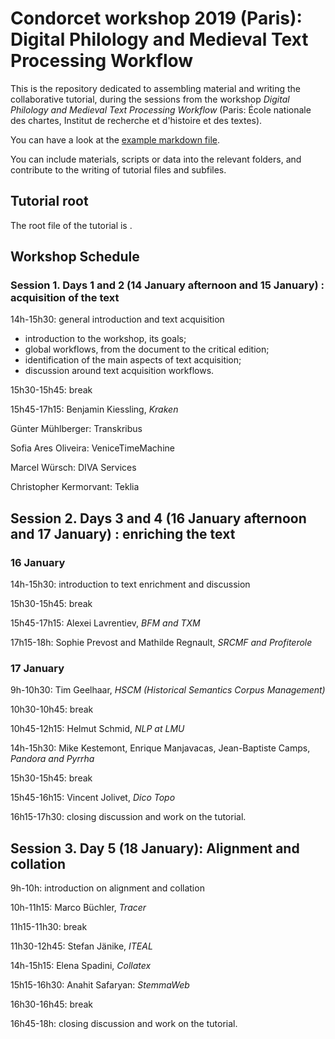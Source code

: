 # Condorcet workshop 2019 (Paris): Digital Philology and Medieval Text Processing Workflow

This is the repository dedicated to assembling material and writing 
the collaborative tutorial, during the sessions from the workshop 
_Digital Philology and Medieval Text Processing Workflow_ (Paris: École nationale des
chartes, Institut de recherche et d'histoire et des textes).

You can have a look at the [example markdown file](./Tutorial_example_file.md).

You can include materials, scripts or data into the relevant folders, and
contribute to the writing of tutorial files and subfiles.

## Tutorial root

The root file of the tutorial is []().

## Workshop Schedule

### Session 1. Days 1 and 2 (14 January afternoon and 15 January) : acquisition of the text

14h-15h30: general introduction and text acquisition

- introduction to the workshop, its goals;
- global workflows, from the document to the critical edition; 
- identification of the main aspects of text acquisition;
- discussion around text acquisition workflows.

15h30-15h45: break

15h45-17h15: Benjamin Kiessling, _Kraken_



Günter Mühlberger: Transkribus

Sofia Ares Oliveira: VeniceTimeMachine

Marcel Würsch: DIVA Services

Christopher Kermorvant: Teklia


## Session 2. Days 3 and 4 (16 January afternoon and 17 January) : enriching the text

### 16 January

14h-15h30: introduction to text enrichment and discussion

15h30-15h45: break

15h45-17h15: Alexei Lavrentiev, _BFM and TXM_

17h15-18h: Sophie Prevost and Mathilde Regnault, _SRCMF and Profiterole_

### 17 January

9h-10h30: Tim Geelhaar, _HSCM (Historical Semantics Corpus Management)_

10h30-10h45: break

10h45-12h15: Helmut Schmid, _NLP at LMU_

14h-15h30: Mike Kestemont, Enrique Manjavacas, Jean-Baptiste Camps, _Pandora and Pyrrha_

15h30-15h45: break

15h45-16h15: Vincent Jolivet, _Dico Topo_

16h15-17h30: closing discussion and work on the tutorial.

## Session 3. Day 5 (18 January): Alignment and collation

9h-10h: introduction on alignment and collation

10h-11h15: Marco Büchler, _Tracer_

11h15-11h30: break

11h30-12h45: Stefan Jänike, _ITEAL_

14h-15h15: Elena Spadini, _Collatex_

15h15-16h30: Anahit Safaryan: _StemmaWeb_

16h30-16h45: break

16h45-18h: closing discussion and work on the tutorial.


